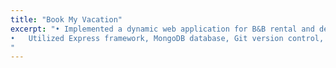 ```yaml
---
title: "Book My Vacation"
excerpt: "•	Implemented a dynamic web application for B&B rental and deployed it to public at https://app-to3i.onrender.com.
•	Utilized Express framework, MongoDB database, Git version control, and REST API like MapBox and Cloudinary.
"
---
```

